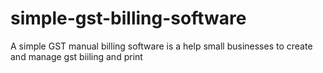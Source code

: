 # simple-gst-billing-software
A simple GST manual billing software is a help small businesses to create and manage gst biiling and print

